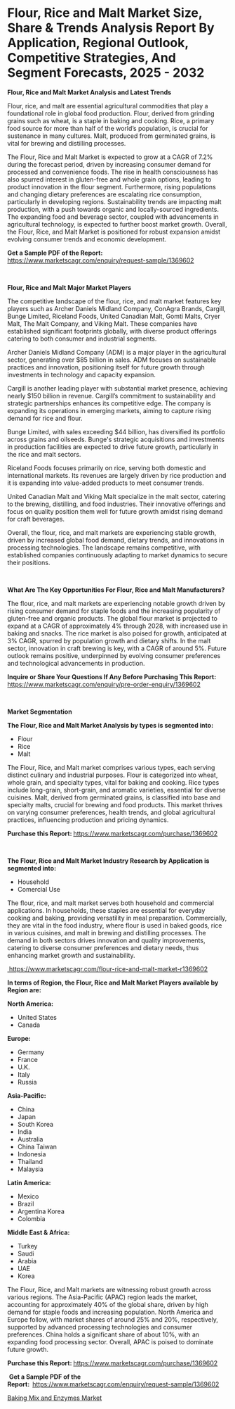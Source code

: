 <p><h1>Flour, Rice and Malt Market Size, Share & Trends Analysis Report By Application, Regional Outlook, Competitive Strategies, And Segment Forecasts, 2025 - 2032</h1></p><p><strong>Flour, Rice and Malt Market Analysis and Latest Trends</strong></p>
<p><p>Flour, rice, and malt are essential agricultural commodities that play a foundational role in global food production. Flour, derived from grinding grains such as wheat, is a staple in baking and cooking. Rice, a primary food source for more than half of the world’s population, is crucial for sustenance in many cultures. Malt, produced from germinated grains, is vital for brewing and distilling processes. </p><p>The Flour, Rice and Malt Market is expected to grow at a CAGR of 7.2% during the forecast period, driven by increasing consumer demand for processed and convenience foods. The rise in health consciousness has also spurred interest in gluten-free and whole grain options, leading to product innovation in the flour segment. Furthermore, rising populations and changing dietary preferences are escalating rice consumption, particularly in developing regions. Sustainability trends are impacting malt production, with a push towards organic and locally-sourced ingredients. The expanding food and beverage sector, coupled with advancements in agricultural technology, is expected to further boost market growth. Overall, the Flour, Rice, and Malt Market is positioned for robust expansion amidst evolving consumer trends and economic development.</p></p>
<p><strong>Get a Sample PDF of the Report:&nbsp;</strong> <a href="https://www.marketscagr.com/enquiry/request-sample/1369602?utm_campaign=2635&utm_medium=2&utm_source=Github&utm_content=ia&utm_term=07042025&utm_id=flour-rice-and-malt">https://www.marketscagr.com/enquiry/request-sample/1369602</a></p>
<p>&nbsp;</p>
<p><strong>Flour, Rice and Malt Major Market Players</strong></p>
<p><p>The competitive landscape of the flour, rice, and malt market features key players such as Archer Daniels Midland Company, ConAgra Brands, Cargill, Bunge Limited, Riceland Foods, United Canadian Malt, Gomti Malts, Cryer Malt, The Malt Company, and Viking Malt. These companies have established significant footprints globally, with diverse product offerings catering to both consumer and industrial segments.</p><p>Archer Daniels Midland Company (ADM) is a major player in the agricultural sector, generating over $85 billion in sales. ADM focuses on sustainable practices and innovation, positioning itself for future growth through investments in technology and capacity expansion.</p><p>Cargill is another leading player with substantial market presence, achieving nearly $150 billion in revenue. Cargill’s commitment to sustainability and strategic partnerships enhances its competitive edge. The company is expanding its operations in emerging markets, aiming to capture rising demand for rice and flour.</p><p>Bunge Limited, with sales exceeding $44 billion, has diversified its portfolio across grains and oilseeds. Bunge's strategic acquisitions and investments in production facilities are expected to drive future growth, particularly in the rice and malt sectors.</p><p>Riceland Foods focuses primarily on rice, serving both domestic and international markets. Its revenues are largely driven by rice production and it is expanding into value-added products to meet consumer trends.</p><p>United Canadian Malt and Viking Malt specialize in the malt sector, catering to the brewing, distilling, and food industries. Their innovative offerings and focus on quality position them well for future growth amidst rising demand for craft beverages.</p><p>Overall, the flour, rice, and malt markets are experiencing stable growth, driven by increased global food demand, dietary trends, and innovations in processing technologies. The landscape remains competitive, with established companies continuously adapting to market dynamics to secure their positions.</p></p>
<p>&nbsp;</p>
<p><strong>What Are The Key Opportunities For Flour, Rice and Malt Manufacturers?</strong></p>
<p><p>The flour, rice, and malt markets are experiencing notable growth driven by rising consumer demand for staple foods and the increasing popularity of gluten-free and organic products. The global flour market is projected to expand at a CAGR of approximately 4% through 2028, with increased use in baking and snacks. The rice market is also poised for growth, anticipated at 3% CAGR, spurred by population growth and dietary shifts. In the malt sector, innovation in craft brewing is key, with a CAGR of around 5%. Future outlook remains positive, underpinned by evolving consumer preferences and technological advancements in production.</p></p>
<p><strong>Inquire or Share Your Questions If Any Before Purchasing This Report:</strong> <a href="https://www.marketscagr.com/enquiry/pre-order-enquiry/1369602?utm_campaign=2635&utm_medium=2&utm_source=Github&utm_content=ia&utm_term=07042025&utm_id=flour-rice-and-malt">https://www.marketscagr.com/enquiry/pre-order-enquiry/1369602</a></p>
<p>&nbsp;</p>
<p><strong>Market Segmentation</strong></p>
<p><strong>The Flour, Rice and Malt Market Analysis by types is segmented into:</strong></p>
<p><ul><li>Flour</li><li>Rice</li><li>Malt</li></ul></p>
<p><p>The Flour, Rice, and Malt market comprises various types, each serving distinct culinary and industrial purposes. Flour is categorized into wheat, whole grain, and specialty types, vital for baking and cooking. Rice types include long-grain, short-grain, and aromatic varieties, essential for diverse cuisines. Malt, derived from germinated grains, is classified into base and specialty malts, crucial for brewing and food products. This market thrives on varying consumer preferences, health trends, and global agricultural practices, influencing production and pricing dynamics.</p></p>
<p><strong>Purchase this Report:&nbsp;</strong><a href="https://www.marketscagr.com/purchase/1369602?utm_campaign=2635&utm_medium=2&utm_source=Github&utm_content=ia&utm_term=07042025&utm_id=flour-rice-and-malt">https://www.marketscagr.com/purchase/1369602</a></p>
<p>&nbsp;</p>
<p><strong>The Flour, Rice and Malt Market Industry Research by Application is segmented into:</strong></p>
<p><ul><li>Household</li><li>Comercial Use</li></ul></p>
<p><p>The flour, rice, and malt market serves both household and commercial applications. In households, these staples are essential for everyday cooking and baking, providing versatility in meal preparation. Commercially, they are vital in the food industry, where flour is used in baked goods, rice in various cuisines, and malt in brewing and distilling processes. The demand in both sectors drives innovation and quality improvements, catering to diverse consumer preferences and dietary needs, thus enhancing market growth and sustainability.</p></p>
<p><a href="https://www.marketscagr.com/flour-rice-and-malt-market-r1369602?utm_campaign=2635&utm_medium=2&utm_source=Github&utm_content=ia&utm_term=07042025&utm_id=flour-rice-and-malt">&nbsp;https://www.marketscagr.com/flour-rice-and-malt-market-r1369602</a></p>
<p><strong>In terms of Region, the Flour, Rice and Malt Market Players available by Region are:</strong></p>
<p>
    <p> <strong> North America: </strong>
        <ul>
            <li>United States</li>
            <li>Canada</li>
        </ul>
        </p> 
    <p> <strong> Europe: </strong>
        <ul>
            <li>Germany</li>
            <li>France</li>
            <li>U.K.</li>
            <li>Italy</li>
            <li>Russia</li>
        </ul>
        </p> 
    <p> <strong> Asia-Pacific: </strong>
        <ul>
            <li>China</li>
            <li>Japan</li>
            <li>South Korea</li>
            <li>India</li>
            <li>Australia</li>
            <li>China Taiwan</li>
            <li>Indonesia</li>
            <li>Thailand</li>
            <li>Malaysia</li>
        </ul>
        </p> 
    <p> <strong> Latin America: </strong>
        <ul>
            <li>Mexico</li>
            <li>Brazil</li>
            <li>Argentina Korea</li>
            <li>Colombia</li>
        </ul>
        </p> 
    <p> <strong> Middle East & Africa: </strong>
        <ul>
            <li>Turkey</li>
            <li>Saudi</li>
            <li>Arabia</li>
            <li>UAE</li>
            <li>Korea</li>
        </ul>
    </p>
    </p>
<p><p>The Flour, Rice, and Malt markets are witnessing robust growth across various regions. The Asia-Pacific (APAC) region leads the market, accounting for approximately 40% of the global share, driven by high demand for staple foods and increasing population. North America and Europe follow, with market shares of around 25% and 20%, respectively, supported by advanced processing technologies and consumer preferences. China holds a significant share of about 10%, with an expanding food processing sector. Overall, APAC is poised to dominate future growth.</p></p>
<p><strong>Purchase this Report: </strong><a href="https://www.marketscagr.com/purchase/1369602?utm_campaign=2635&utm_medium=2&utm_source=Github&utm_content=ia&utm_term=07042025&utm_id=flour-rice-and-malt">https://www.marketscagr.com/purchase/1369602</a></p>
<p>&nbsp;<strong>Get a Sample PDF of the Report:&nbsp;&nbsp;</strong><a href="https://www.marketscagr.com/enquiry/request-sample/1369602?utm_campaign=2635&utm_medium=2&utm_source=Github&utm_content=ia&utm_term=07042025&utm_id=flour-rice-and-malt">https://www.marketscagr.com/enquiry/request-sample/1369602</a></p>
<p><strong></strong></p>
<p><p><a href="https://github.com/phephezxnf/Market-Research-Report-List-1/blob/main/baking-mix-and-enzymes-market.md?utm_campaign=2635&utm_medium=2&utm_source=Github&utm_content=ia&utm_term=07042025&utm_id=flour-rice-and-malt">Baking Mix and Enzymes Market</a></p></p>